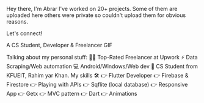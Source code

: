 Hey there, I'm Abrar 
I've worked on 20+ projects. Some of them are uploaded here others were private so couldn't upload them for obvious reasons.

Let's connect!

      

A CS Student, Developer & Freelancer
GIF

Talking about my personal stuff:
🙋‍♂️ Top-Rated Freelancer at Upwork
⚡ Data Scraping/Web automation
💻 Android/Windows/Web dev
📑 CS Student from KFUEIT, Rahim yar Khan.
My skills 🛠
👉 Flutter Developer
👉 Firebase & Firestore
👉 Playing with APIs
👉 Sqflite (local database)
👉 Responsive App
👉 Getx
👉 MVC pattern
👉 Dart
👉 Animations



